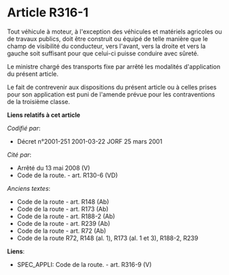 # Article R316-1

Tout véhicule à moteur, à l'exception des véhicules et matériels agricoles ou de travaux publics, doit être construit ou
équipé de telle manière que le champ de visibilité du conducteur, vers l'avant, vers la droite et vers la gauche soit
suffisant pour que celui-ci puisse conduire avec sûreté.

Le ministre chargé des transports fixe par arrêté les modalités d'application du présent article.

Le fait de contrevenir aux dispositions du présent article ou à celles prises pour son application est puni de l'amende
prévue pour les contraventions de la troisième classe.

**Liens relatifs à cet article**

_Codifié par_:

  - Décret n°2001-251 2001-03-22 JORF 25 mars 2001

_Cité par_:

  - Arrêté du 13 mai 2008 (V)
  - Code de la route. - art. R130-6 (VD)

_Anciens textes_:

  - Code de la route - art. R148 (Ab)
  - Code de la route - art. R173 (Ab)
  - Code de la route - art. R188-2 (Ab)
  - Code de la route - art. R239 (Ab)
  - Code de la route - art. R72 (Ab)
  - Code de la route R72, R148 (al. 1), R173 (al. 1 et 3), R188-2, R239

**Liens**:

  - SPEC_APPLI: Code de la route. - art. R316-9 (V)
